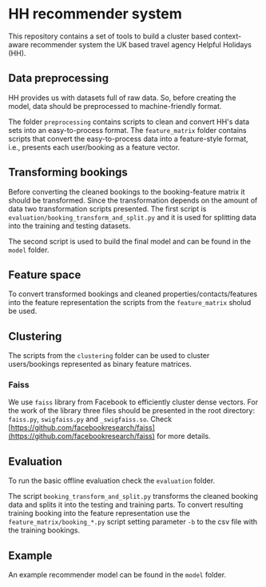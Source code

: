 # HH recommender system

This repository contains a set of tools to build a cluster based
context-aware recommender system the UK based travel agency Helpful
Holidays (HH).

## Data preprocessing

HH provides us with datasets full of raw data. So, before creating the
model, data should be preprocessed to machine-friendly format.

The folder `preprocessing` contains scripts to clean and convert HH's
data sets into an easy-to-process format. The `feature_matrix` folder
contains scripts that convert the easy-to-process data into a
feature-style format, i.e., presents each user/booking as a feature
vector.

## Transforming bookings

Before converting the cleaned bookings to the booking-feature matrix
it should be transformed. Since the transformation depends on the amount
of data two transformation scripts presented. The first script is
`evaluation/booking_transform_and_split.py` and it is used for splitting
data into the training and testing datasets.

The second script is used to build the final model and can be found in
the `model` folder.

## Feature space

To convert transformed bookings and cleaned properties/contacts/features
into the feature representation the scripts from the `feature_matrix`
sholud be used.

## Clustering

The scripts from the `clustering` folder can be used to cluster
users/bookings represented as binary feature matrices.

### Faiss

We use `faiss` library from Facebook to efficiently cluster dense
vectors. For the work of the library three files should be presented in
the root directory: `faiss.py`, `swigfaiss.py` and `_swigfaiss.so`.
Check [https://github.com/facebookresearch/faiss](https://github.com/facebookresearch/faiss)
for more details.

## Evaluation

To run the basic offline evaluation check the `evaluation` folder.

The script `booking_transform_and_split.py` transforms the cleaned
booking data and splits it into the testing and training parts. To
convert resulting training booking into the feature representation use
the `feature_matrix/booking_*.py` script setting parameter `-b` to the csv
file with the training bookings.

## Example

An example recommender model can be found in the `model` folder.
